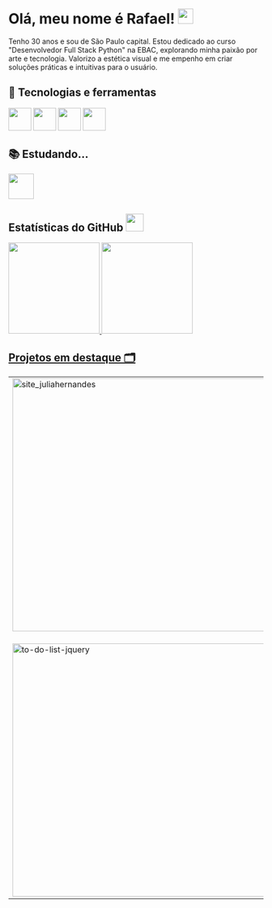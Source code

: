 # Olá, meu nome é Rafael! <img src="https://raw.githubusercontent.com/MartinHeinz/MartinHeinz/master/wave.gif" width="30px" height="30px" />
Tenho 30 anos e sou de São Paulo capital. Estou dedicado ao curso "Desenvolvedor Full Stack Python" na EBAC, explorando minha paixão por arte e tecnologia. Valorizo a estética visual e me empenho em criar soluções práticas e intuitivas para o usuário.


## 🔧 Tecnologias e ferramentas 
<img src="https://cdn.jsdelivr.net/gh/devicons/devicon@latest/icons/git/git-original.svg" width="45" height="45"/> <img src="https://cdn.jsdelivr.net/gh/devicons/devicon@latest/icons/html5/html5-original.svg" width="45" height="45"/> <img src="https://cdn.jsdelivr.net/gh/devicons/devicon@latest/icons/css3/css3-original.svg" width="45" height="45"/> <img src="https://cdn.jsdelivr.net/gh/devicons/devicon@latest/icons/javascript/javascript-original.svg" width="45" height="45"/>

## 📚 Estudando... 
<img src="https://cdn.jsdelivr.net/gh/devicons/devicon@latest/icons/jquery/jquery-plain-wordmark.svg" width="50" height="50"/>

## Estatísticas do GitHub  <img src="https://i.pinimg.com/originals/65/c4/f4/65c4f452571be1261e9c623f7da488ac.gif" width=35px />

<div>
<a href="https://github.com/rafael-bs009">
<img loading="lazy" height="180em" src="https://github-readme-stats.vercel.app/api?username=rafael-bs009&show_icons=true&theme=gotham&include_all_commits=true&count_private=true"/>
<img loading="lazy" height="180em" src="https://github-readme-stats.vercel.app/api/top-langs/?username=rafael-bs009&langs_count=7&theme=gotham"/>
</div>

## Projetos em destaque 🗂️ 

|  |  |
|-----------|-----------|
| <a href="https://github.com/rafael-bs009/site_juliahernandes"><img src="https://github-readme-stats.vercel.app/api/pin/?username=rafael-bs009&repo=site_juliahernandes&theme=gotham" alt="site_juliahernandes" style="width: 500px;"/></a> | <a href="https://github.com/rafael-bs009/projeto_agenda_de_contatos"><img src="https://github-readme-stats.vercel.app/api/pin/?username=rafael-bs009&repo=projeto_agenda_de_contatos&theme=gotham" alt="projeto_agenda_de_contatos" style="width: 500px;"/></a> |
|  |  |
|  |  |
|  |  |
| <a href="https://github.com/rafael-bs009/to-do-list-jquery"><img src="https://github-readme-stats.vercel.app/api/pin/?username=rafael-bs009&repo=to-do-list-jquery&theme=gotham" alt="to-do-list-jquery" style="width: 500px;"/></a> |





<!--
**Rafael-Bs009/Rafael-Bs009** is a ✨ _special_ ✨ repository because its `README.md` (this file) appears on your GitHub profile.

Here are some ideas to get you started:

- 🔭 I’m currently working on ...
- 🌱 I’m currently learning ...
- 👯 I’m looking to collaborate on ...
- 🤔 I’m looking for help with ...
- 💬 Ask me about ...
- 📫 How to reach me: ...
- 😄 Pronouns: ...
- ⚡ Fun fact: ...
-->

